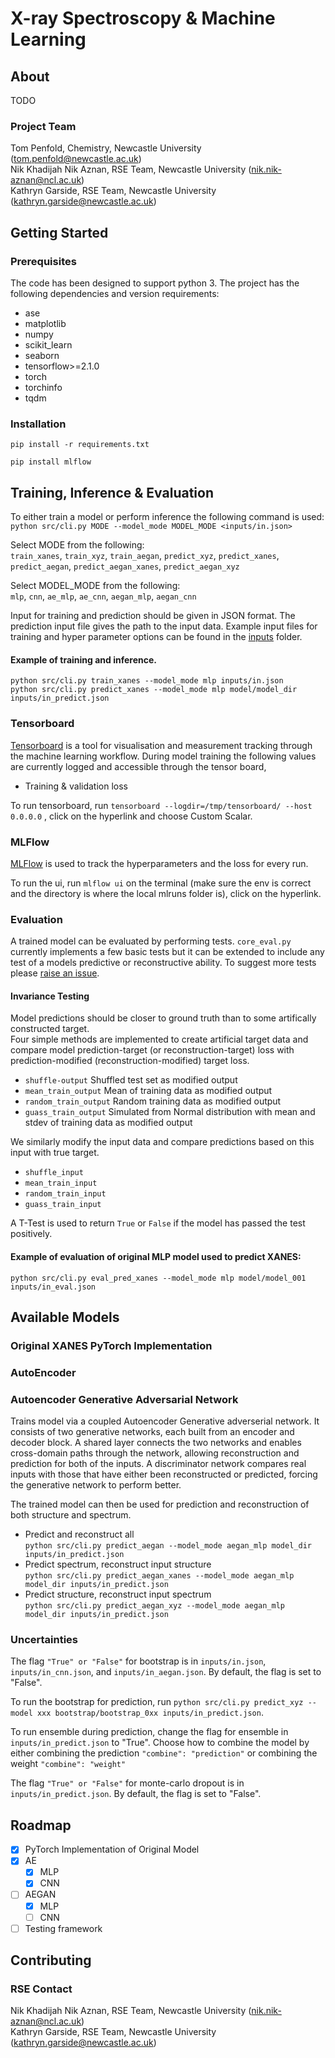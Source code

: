 
# X-ray Spectroscopy & Machine Learning

## About

TODO

### Project Team
Tom Penfold, Chemistry, Newcastle University  ([tom.penfold@newcastle.ac.uk](mailto:tom.penfold@newcastle.ac.uk))  
Nik Khadijah Nik Aznan, RSE Team, Newcastle University  ([nik.nik-aznan@ncl.ac.uk](mailto:nik.nik-aznan@ncl.ac.uk))  
Kathryn Garside, RSE Team, Newcastle University ([kathryn.garside@newcastle.ac.uk](mailto:kathryn.garside@newcastle.ac.uk))


## Getting Started

### Prerequisites
The code has been designed to support python 3. The project has the following dependencies and version requirements:

- ase
- matplotlib
- numpy
- scikit_learn
- seaborn
- tensorflow>=2.1.0
- torch
- torchinfo
- tqdm


### Installation

```
pip install -r requirements.txt
```
```
pip install mlflow
```

## Training, Inference & Evaluation

To either train a model or perform inference the following command is used:  
```python src/cli.py MODE --model_mode MODEL_MODE <inputs/in.json>```

Select MODE from the following:  
`train_xanes`, `train_xyz`, `train_aegan`, `predict_xyz`, `predict_xanes`, `predict_aegan`, `predict_aegan_xanes`, `predict_aegan_xyz` 

Select MODEL_MODE from the following:  
`mlp`, `cnn`, `ae_mlp`, `ae_cnn`, `aegan_mlp`, `aegan_cnn`

Input for training and prediction should be given in JSON format. The prediction input file gives the path to the input data. Example input files for training and hyper parameter options can be found in the [inputs](https://github.com/NewcastleRSE/xray-spectroscopy-ml/tree/main/inputs) folder.

#### Example of training and inference. 
```python src/cli.py train_xanes --model_mode mlp inputs/in.json```  
```python src/cli.py predict_xanes --model_mode mlp model/model_dir inputs/in_predict.json```


### Tensorboard

[Tensorboard](https://www.tensorflow.org/tensorboard/get_started) is a tool for visualisation and measurement tracking through the machine learning workflow. During model training the following values are currently logged and accessible through the tensor board,
- Training & validation loss

To run tensorboard, run ```tensorboard --logdir=/tmp/tensorboard/ --host 0.0.0.0``` , click on the hyperlink and choose Custom Scalar.

### MLFlow

[MLFlow](https://mlflow.org) is used to track the hyperparameters and the loss for every run.

To run the ui, run ```mlflow ui``` on the terminal (make sure the env is correct and the directory is where the local mlruns folder is), click on the hyperlink.

### Evaluation 

A trained model can be evaluated by performing tests. ```core_eval.py``` currently implements a few basic tests but it can be extended to include any test of a models predictive or reconstructive ability. To suggest more tests please [raise an issue](https://github.com/NewcastleRSE/xray-spectroscopy-ml/issues).

#### Invariance Testing

Model predictions should be closer to ground truth than to some artifically constructed target.  
Four simple methods are implemented to create artificial target data and compare model prediction-target (or reconstruction-target) loss with prediction-modified (reconstruction-modified) target loss.

- ```shuffle-output``` Shuffled test set as modified output
- ```mean_train_output``` Mean of training data as modified output
- ```random_train_output``` Random training data as modified output
- ```guass_train_output``` Simulated from Normal distribution with mean and stdev of training data as modified output

We similarly modify the input data and compare predictions based on this input with true target.

- ```shuffle_input``` 
- ```mean_train_input``` 
- ```random_train_input``` 
- ```guass_train_input``` 

A T-Test is used to return ```True``` or ```False``` if the model has passed the test positively.


#### Example of evaluation of original MLP model used to predict XANES:

```python src/cli.py eval_pred_xanes --model_mode mlp model/model_001 inputs/in_eval.json```


## Available Models

### Original XANES PyTorch Implementation

<!---
To run the mlp version call ```model, score = train_mlp(... )``` in the ```core_learn.py``` and run ```python cli.py learn in.json```.

To run the cnn version call ```model, score = train_cnn(... )``` in the ```core_learn.py``` and run ```python cli.py learn in_cnn.json```.
--->

### AutoEncoder

<!---
To run the basic AutoEncoder to train xanes :
```python src/cli_ae.py train_xanes inputs/in_cnn.json```
and run ```python src/cli_ae.py predict_xyz model/model_0xx inputs/in_predict.json``` to run the test.

To run the basic AutoEncoder to train xyz :
```python src/cli_ae.py train_xyz inputs/in_cnn.json```
and run ```python src/cli_ae.py predict_xanes model/model_0xx inputs/in_predict.json``` to run the test.

--->

### Autoencoder Generative Adversarial Network
Trains model via a coupled Autoencoder Generative adverserial network. It consists of two generative networks, each built from an encoder and decoder block. A shared layer connects the two networks and enables cross-domain paths through the network, allowing reconstruction and prediction for both of the inputs. A discriminator network compares real inputs with those that have either been reconstructed or predicted, forcing the generative network to perform better.

The trained model can then be used for prediction and reconstruction of both structure and spectrum. 

- Predict and reconstruct all  
```python src/cli.py predict_aegan --model_mode aegan_mlp model_dir inputs/in_predict.json```  
- Predict spectrum, reconstruct input structure  
```python src/cli.py predict_aegan_xanes --model_mode aegan_mlp model_dir inputs/in_predict.json```  
- Predict structure, reconstruct input spectrum  
```python src/cli.py predict_aegan_xyz --model_mode aegan_mlp model_dir inputs/in_predict.json```  

<!---
A general layer in the model is MLP consisting of a linear layer, batch norm layer, activation. 

Example model parameters can be found in `in_aegan.json`. The user can specify hidden size of linear layers (*hidden_size*), dropout (*dropout*), the number of hidden layers in the encoder-decoder (*n_hl_gen*), shared (*n_hl_shared*) and discriminator (*n_nl_dis*) networks, activation function (*activation*), loss function for the generative (*loss_gen*) and discriminator (*loss_dis*) networks, learning rates (*lr_gen* and *lr_dis*).
--->

### Uncertainties

The flag ```"True" or "False"``` for bootstrap is in ```inputs/in.json```, ```inputs/in_cnn.json```, and ```inputs/in_aegan.json```. By default, the flag is set to "False".

To run the bootstrap for prediction, run ```python src/cli.py predict_xyz --model xxx bootstrap/bootstrap_0xx inputs/in_predict.json```.

To run ensemble during prediction, change the flag for ensemble in ```inputs/in_predict.json``` to "True". Choose how to combine the model by either combining the prediction ```"combine": "prediction"``` or combining the weight ```"combine": "weight"```

The flag ```"True" or "False"``` for monte-carlo dropout is in ```inputs/in_predict.json```. By default, the flag is set to "False".



## Roadmap

- [x] PyTorch Implementation of Original Model 
- [x] AE
	- [x] MLP
	- [x] CNN
- [ ] AEGAN
	- [x] MLP
	- [ ] CNN
- [ ] Testing framework  

## Contributing


### RSE Contact
Nik Khadijah Nik Aznan, RSE Team, Newcastle University  ([nik.nik-aznan@ncl.ac.uk](mailto:nik.nik-aznan@ncl.ac.uk))  
Kathryn Garside, RSE Team, Newcastle University ([kathryn.garside@newcastle.ac.uk](mailto:kathryn.garside@newcastle.ac.uk))


<!---
### Main Branch
Protected and can only be pushed to via pull requests. Should be considered stable and a representation of production code.

### Dev Branch
Should be considered fragile, code should compile and run but features may be prone to errors.

### Feature Branches
A branch per feature being worked on.

https://nvie.com/posts/a-successful-git-branching-model/




## License

## Citiation

Please cite the associated papers for this work if you use this code:

```
@article{xxx2021paper,
  title={Title},
  author={Author},
  journal={arXiv},
  year={2021}
}
```
## Acknowledgements
This work was funded by a grant from the UK Research Councils, EPSRC grant ref. EP/L012345/1, “Example project title, please update”.

--->

